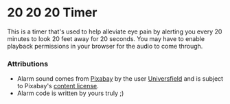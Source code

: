 # 20 20 20 Timer
This is a timer that's used to help alleviate eye pain by alerting you every 20 minutes to look 20 feet away for 
20 seconds. You may have to enable playback permissions in your browser for the audio to come through.

### Attributions
* Alarm sound comes from [Pixabay](https://pixabay.com/sound-effects/digital-alarm-02-151919/) by the user [Universfield](https://pixabay.com/users/universfield-28281460/) and is subject to Pixabay's [content license](https://pixabay.com/service/license-summary/).
* Alarm code is written by yours truly ;)
